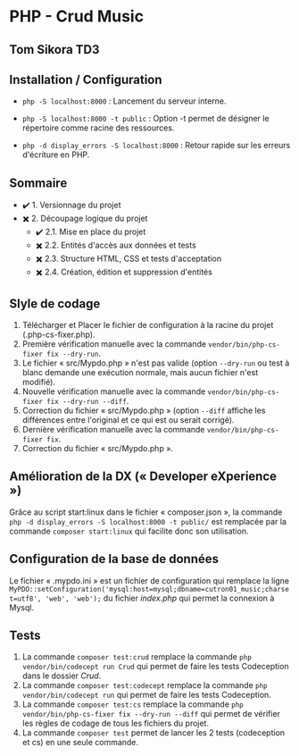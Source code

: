 # PHP - Crud Music
## Tom Sikora TD3
## Installation / Configuration
- `php -S localhost:8000` : Lancement du serveur interne.

- `php -S localhost:8000 -t public` : Option -t permet de désigner le répertoire comme racine des ressources.

- `php -d display_errors -S localhost:8000` : Retour rapide sur les erreurs d'écriture en PHP.

## Sommaire
- ✔️ 1. Versionnage du projet
- ✖️ 2. Découpage logique du projet
    -  ✔️️ 2.1. Mise en place du projet
    -  ✖️ 2.2. Entités d'accès aux données et tests
    -  ✖️ 2.3. Structure HTML, CSS et tests d'acceptation
    -  ✖️ 2.4. Création, édition et suppression d'entités

## Slyle de codage
1. Télécharger et Placer le fichier de configuration à la racine du projet (.php-cs-fixer.php).
2. Première vérification manuelle avec la commande `vendor/bin/php-cs-fixer fix --dry-run`.
3. Le fichier « src/Mypdo.php » n'est pas valide (option `--dry-run` ou test à blanc demande une exécution normale, mais aucun fichier n'est modifié).
4. Nouvelle vérification manuelle avec la commande `vendor/bin/php-cs-fixer fix --dry-run --diff`.
5. Correction du fichier « src/Mypdo.php » (option `--diff` affiche les différences entre l'original et ce qui est ou serait corrigé).
6. Dernière vérification manuelle avec la commande `vendor/bin/php-cs-fixer fix`.
7. Correction du fichier « src/Mypdo.php ».

## Amélioration de la DX (« Developer eXperience »)
Grâce au script start:linux dans le fichier « composer.json », la commande `php -d display_errors -S localhost:8000 -t public/` est remplacée par la commande `composer start:linux` qui facilite donc son utilisation.

## Configuration de la base de données
Le fichier « .mypdo.ini » est un fichier de configuration qui remplace la ligne `MyPDO::setConfiguration('mysql:host=mysql;dbname=cutron01_music;charset=utf8', 'web', 'web');` du fichier *index.php* qui permet la connexion à Mysql.

## Tests
1. La commande `composer test:crud` remplace la commande `php vendor/bin/codecept run Crud` qui permet de faire les tests Codeception dans le dossier *Crud*.
2. La commande `composer test:codecept` remplace la commande `php vendor/bin/codecept run` qui permet de faire les tests Codeception.
3. La commande `composer test:cs` remplace la commande `php vendor/bin/php-cs-fixer fix --dry-run --diff` qui permet de vérifier les règles de codage de tous les fichiers du projet.
4. La commande `composer test` permet de lancer les 2 tests (codeception et cs) en une seule commande.
